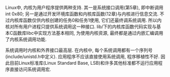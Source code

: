 Linux中, 内核为用户程序提供两种支持. 其一是系统接口调用(第5章), 即中断调用int 0x80; 另一是通过开发环境库函数和内核库函数(12章)与内核进行信息交流. 不过内核库函数仅供内核创建的任务0和任务1使用, 它们还最终调系统调用. 所以内核对所有用户进程只提供系统调用这一种接口. lib/下的内核库函数代码实现与基本C函数库libc中实现方法基本相同, 为使用内核资源, 最终都是通过内嵌汇编调用了内核系统调用功能. 

系统调用时内核和外界接口最高层. 在内核中, 每个系统调用都有一个序列号(include/unistd.h中定义). 应用程序不应该直接使用系统调用, 程序移植性不好. 因此目前Linux标准库(Linux Standard Base, LSB)和许多其他标准都不运行应用程序直接访问系统调用宏. 